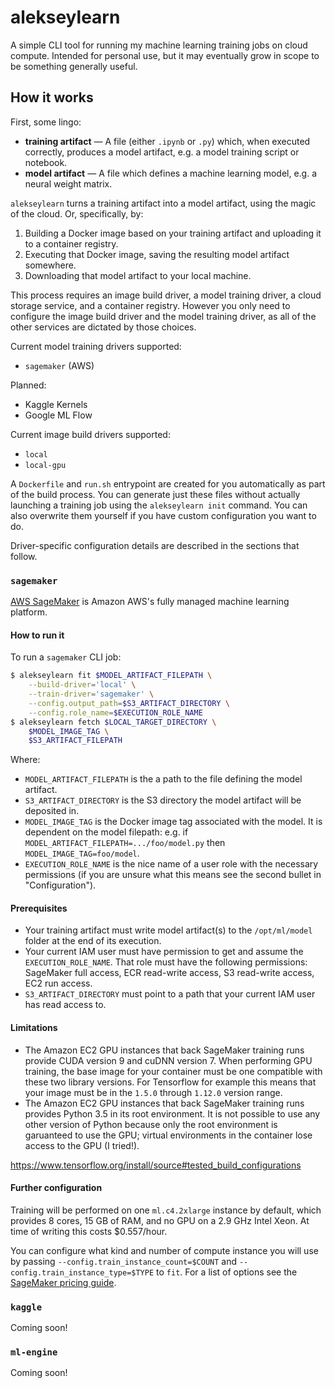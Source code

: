 # alekseylearn

A simple CLI tool for running my machine learning training jobs on cloud compute. Intended for personal use, but it may eventually grow in scope to be something generally useful.

## How it works

First, some lingo:

* **training artifact** &mdash; A file (either `.ipynb` or `.py`) which, when executed correctly, produces a model artifact, e.g. a model training script or notebook.
* **model artifact** &mdash; A file which defines a machine learning model, e.g. a neural weight matrix.

`alekseylearn` turns a training artifact into a model artifact, using the magic of the cloud. Or, specifically, by:

1. Building a Docker image based on your training artifact and uploading it to a container registry.
2. Executing that Docker image, saving the resulting model artifact somewhere.
3. Downloading that model artifact to your local machine.

This process requires an image build driver, a model training driver, a cloud storage service, and a container registry. However you only need to configure the image build driver and the model training driver, as all of the other services are dictated by those choices.

Current model training drivers supported:

* `sagemaker` (AWS)

Planned:

* Kaggle Kernels
* Google ML Flow

Current image build drivers supported:

* `local`
* `local-gpu`

A `Dockerfile` and `run.sh` entrypoint are created for you automatically as part of the build process. You can generate just these files without actually launching a training job using the `alekseylearn init` command. You can also overwrite them yourself if you have custom configuration you want to do.

Driver-specific configuration details are described in the sections that follow.

### `sagemaker`

[AWS SageMaker](https://aws.amazon.com/sagemaker/) is Amazon AWS's fully managed machine learning platform.

#### How to run it

To run a `sagemaker` CLI job:

```bash
$ alekseylearn fit $MODEL_ARTIFACT_FILEPATH \
    --build-driver='local' \
    --train-driver='sagemaker' \
    --config.output_path=$S3_ARTIFACT_DIRECTORY \
    --config.role_name=$EXECUTION_ROLE_NAME
$ alekseylearn fetch $LOCAL_TARGET_DIRECTORY \
    $MODEL_IMAGE_TAG \
    $S3_ARTIFACT_FILEPATH
```

Where:

* `MODEL_ARTIFACT_FILEPATH` is the a path to the file defining the model artifact.
* `S3_ARTIFACT_DIRECTORY` is the S3 directory the model artifact will be deposited in.
* `MODEL_IMAGE_TAG` is the Docker image tag associated with the model. It is dependent on the model filepath: e.g. if `MODEL_ARTIFACT_FILEPATH=.../foo/model.py` then `MODEL_IMAGE_TAG=foo/model`.
* `EXECUTION_ROLE_NAME` is the nice name of a user role with the necessary permissions (if you are unsure what this means see the second bullet in "Configuration").

#### Prerequisites

* Your training artifact must write model artifact(s) to the `/opt/ml/model` folder at the end of its execution.
* Your current IAM user must have permission to get and assume the `EXECUTION_ROLE_NAME`. That role must have the following permissions: SageMaker full access, ECR read-write access, S3 read-write access, EC2 run access.
* `S3_ARTIFACT_DIRECTORY` must point to a path that your current IAM user has read access to.

#### Limitations

* The Amazon EC2 GPU instances that back SageMaker training runs provide CUDA version 9 and cuDNN version 7. When performing GPU training, the base image for your container must be one compatible with these two library versions. For Tensorflow for example this means that your image must be in the `1.5.0` through `1.12.0` version range.
* The Amazon EC2 GPU instances that back SageMaker training runs provides Python 3.5 in its root environment. It is not possible to use any other version of Python because only the root environment is garuanteed to use the GPU; virtual environments in the container lose access to the GPU (I tried!).

https://www.tensorflow.org/install/source#tested_build_configurations

#### Further configuration

Training will be performed on one `ml.c4.2xlarge` instance by default, which provides 8 cores, 15 GB of RAM, and no GPU on a 2.9 GHz Intel Xeon. At time of writing this costs $0.557/hour.

You can configure what kind and number of compute instance you will use by passing `--config.train_instance_count=$COUNT` and `--config.train_instance_type=$TYPE` to `fit`. For a list of options see the [SageMaker pricing guide](https://aws.amazon.com/sagemaker/pricing/).

### `kaggle`

Coming soon!

### `ml-engine`

Coming soon!
